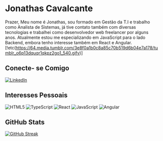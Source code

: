 # Jonathas Cavalcante   
Prazer, Meu nome é Jonathas, sou formado em Gestão da T.I e trabalho como Analista de Sistemas, já tive contato também com diversas tecnologias e trabalhei como desenvolvedor web freelancer por alguns anos. Atualmente estou me especializando em JavaScript para o lado Backend, embora tenho interesse também em React e Angular.
[!etc(https://64.media.tumblr.com/3e8f0a1b0c8a85c70b519d6b04e7a178/tumblr_o6p13dquqr1qkpz2go1_540.gifv)]

## Conecte- se Comigo

[![LinkedIn](https://img.shields.io/badge/LinkedIn-000?style=for-the-badge&logo=linkedin&logoColor=0E76A8)](https://www.linkedin.com/in/jonathas-cavalcante-41b02a11b/)

## Interesses Pessoais

![HTML5](https://img.shields.io/badge/HTML5-000?style=for-the-badge&logo=html5)
![TypeScript](https://img.shields.io/badge/TypeScript-000?style=for-the-badge&logo=typescript)
![React](https://img.shields.io/badge/React-000?style=for-the-badge&logo=react)
![JavaScript](https://img.shields.io/badge/JavaScript-000?style=for-the-badge&logo=javascript)
![Angular](https://img.shields.io/badge/Angular-000?style=for-the-badge&logo=angular&logoColor=C3002F)

## GitHub Stats

[![GitHub Streak](https://streak-stats.demolab.com/?user=cav-jon&theme=bear&background=34495e&border=30A3DC&dates=FFF)](https://git.io/streak-stats)
